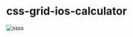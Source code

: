 # css-grid-ios-calculator


![ssss](https://user-images.githubusercontent.com/101884444/170046108-b045f4ac-027b-478b-9b5e-4711362398d6.gif)
